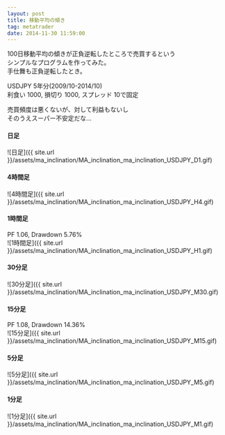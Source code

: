 ```yaml
---
layout: post
title: 移動平均の傾き
tag: metatrader
date: 2014-11-30 11:59:00
---
```


100日移動平均の傾きが正負逆転したところで売買するという  
シンプルなプログラムを作ってみた。  
手仕舞も正負逆転したとき。  

USDJPY 5年分(2009/10-2014/10)  
利食い 1000, 損切り 1000, スプレッド 10で固定  

売買頻度は悪くないが、対して利益もないし  
そのうえスーパー不安定だな...  

#### 日足
![日足]({{ site.url }}/assets/ma_inclination/MA_inclination_ma_inclination_USDJPY_D1.gif)  
  
#### 4時間足
![4時間足]({{ site.url }}/assets/ma_inclination/MA_inclination_ma_inclination_USDJPY_H4.gif)  

#### 1時間足
PF 1.06, Drawdown 5.76%  
![1時間足]({{ site.url }}/assets/ma_inclination/MA_inclination_ma_inclination_USDJPY_H1.gif)  

#### 30分足
![30分足]({{ site.url }}/assets/ma_inclination/MA_inclination_ma_inclination_USDJPY_M30.gif)  

#### 15分足
PF 1.08, Drawdown 14.36%  
![15分足]({{ site.url }}/assets/ma_inclination/MA_inclination_ma_inclination_USDJPY_M15.gif)  

#### 5分足
![5分足]({{ site.url }}/assets/ma_inclination/MA_inclination_ma_inclination_USDJPY_M5.gif)  

#### 1分足
![1分足]({{ site.url }}/assets/ma_inclination/MA_inclination_ma_inclination_USDJPY_M1.gif)  
